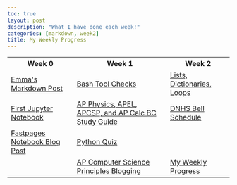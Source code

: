 ```yaml
---
toc: true
layout: post
description: "What I have done each week!"
categories: [markdown, week2]
title: My Weekly Progress
---
```

<html>
<style>
    table, th, td {
        border: 2 px white;
    }
</style>

<table>
   <tr>
        <th>Week 0 </th>
        <th>Week 1 </th>
        <th>Week 2 </th>
   </tr>
   <tr>
        <td><a href="https://e-shen2022.github.io/emma_blog/markdown/week0/2022/08/22/test-markdown-post.html">Emma's Markdown Post</td>
        <td><a href = "https://e-shen2022.github.io/emma_blog/jupyter/week1/2022/09/01/bash-notebook.html">Bash Tool Checks</td>
        <td><a href = "Lists, Dictionaries, Loops"> Lists, Dictionaries, Loops</td>
   </tr>
   <tr>
        <td><a href = "https://e-shen2022.github.io/emma_blog/jupyter/week0/2022/08/22/notebook.html"> First Jupyter Notebook</td>
        <td><a href = "https://e-shen2022.github.io/emma_blog/markdown/week1/2022/08/28/classes.html">AP Physics, APEL, APCSP, and AP Calc BC Study Guide</td>
        <td><a href="https://e-shen2022.github.io/emma_blog/markdown/week2/2022/08/22/bellschedule.html">DNHS Bell Schedule</td>
   </tr>
   <tr>
        <td><a href = "https://e-shen2022.github.io/emma_blog/jupyter/week0/2020/02/20/test.html"> Fastpages Notebook Blog Post</td>
        <td><a href="https://e-shen2022.github.io/emma_blog/jupyter/week1/2022/08/26/quiz.html"> Python Quiz</td>
        <td></td>
   </tr>
   <tr>
        <td></td>
        <td><a href = "https://e-shen2022.github.io/emma_blog/markdown/week1/2022/08/22/apcspblbog.html">AP Computer Science Principles Blogging</td>
        <td><a href = "https://e-shen2022.github.io/emma_blog/markdown/week2/2022/09/24/classweeks.html">My Weekly Progress</td>
   </tr>
</table>
